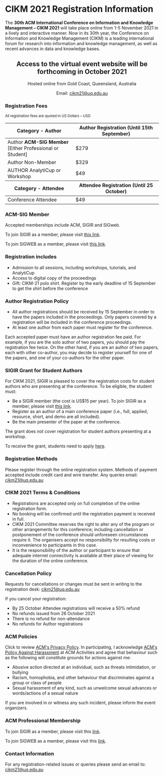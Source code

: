 # CIKM 2021 Registration Information

The **30th ACM International Conference on Information and Knowledge Management – CIKM 2021** will take place online from 1-5 November 2021 in a lively and interactive manner. Now in its 30th year, the Conference on Information and Knowledge Management (CIKM) is a leading international forum for research into information and knowledge management, as well as recent advances in data and knowledge bases.

<center>
<h2>Access to the virtual event website will be forthcoming in October 2021</h2>

<p>Hosted online from Gold Coast, Queensland, Australia</p>
<p>Email: <a href="mailto:cikm21@uq.edu.au">cikm21@uq.edu.au</a></p>

<!-- <a href="https://cvent.me/av1nnD" class="btn btn-primary btn-lg">Register</a> -->
</center> 

### Registration Fees

<small>All registration fees are quoted in US Dollars – USD</small>

<div class="table-responsive">
<table class="table table-bordered">
<thead>
<tr class="info">
<th>Category - Author</th>
<th>Author Registration (Until 15th September)</th>
</tr>
</thead>
<tbody>
<tr>
    <td>Author <b>ACM-SIG Member</b> <br/>
    [Either Professional or Student]</td>
    <td>$279</td>
</tr>
<tr>
    <td>Author Non-Member</td>
    <td>$329</td>
</tr>
<tr>
    <td>AUTHOR AnalytiCup or Workshop</td>
    <td>$49</td>
</tr>
</tbody>
<thead>
<tr class="info">
<th>Category - Attendee</th>
<th>Attendee Registration (Until 25 October)
</th>
</tr>
</thead>
<tbody>
<tr>
    <td>Conference Attendee</td>
    <td>$49</td>
</tr>
</tbody>
</table>
</div>

### ACM-SIG Member

Accepted memberships include ACM, SIGIR and SIGweb. 

To join SIGIR as a member, please visit [this link](https://sigir.org/general-information/membership/).

To join SIGWEB as a member, please visit [this link](https://www.sigweb.org/about-sigweb/join-acm-sigweb).

### Registration includes
 - Admission to all sessions, including workshops, tutorials, and AnalytiCup
 - Access to digital copy of the proceedings
 - Gift: CIKM-21 polo shirt. Register by the early deadline of 15 September to get the shirt before the conference
 
### Author Registration Policy

 - All author registrations should be received by 15 September in order to have the papers included in the proceedings. Only papers covered by a registration will be included in the conference proceedings.
 - At least one author from each paper must register for the conference.

<div class="alert alert-danger" role="alert">Each accepted paper must have an author registration fee paid. For example, if you are the solo author of two papers, you should pay the registration fee twice. On the other hand, if you are an author of two papers, each with other co-author, you may decide to register yourself for one of the papers, and one of your co-authors for the other paper. </div> 


### SIGIR Grant for Student Authors

For CIKM 2021, SIGIR is pleased to cover the registration costs for student authors who are presenting at the conference. To be eligible, the student must:

 - Be a SIGIR member (the cost is US$15 per year). To join SIGIR as a member, please visit [this link](https://sigir.org/general-information/membership/).
 - Register as an author of a main conference paper (i.e., full, applied, resource, short, and demo are all included).
 - Be the main presenter of the paper at the conference.
 
The grant does not cover registration for student authors presenting at a workshop.

To receive the grant, students need to apply [here](https://unc.az1.qualtrics.com/jfe/form/SV_eJt5lVcDsoN9M46?conference=CIKM2021). 

### Registration Methods

Please register through the online registration system. Methods of payment accepted include credit card and wire transfer. Any queries email: [cikm21@uq.edu.au](mailto:cikm21@uq.edu.au)
 
<center>
<!-- <a href="https://cvent.me/av1nnD" class="btn btn-primary btn-lg">Register</a> -->
</center> 

### CIKM 2021 Terms & Conditions
 - Registrations are accepted only on full completion of the online registration form.
 - No booking will be confirmed until the registration payment is received in full.
 - CIKM 2021 Committee reserves the right to alter any of the program or other arrangements for this conference; including cancellation or postponement of the conference should unforeseen circumstances require it. The organisers accept no responsibility for resulting costs or inconvenience to participants in this case.
 - It is the responsibility of the author or participant to ensure that adequate internet connectivity is available at their place of viewing for the duration of the online conference.
 
### Cancellation Policy

Requests for cancellations or changes must be sent in writing to the registration desk: [cikm21@uq.edu.au](mailto:cikm21@uq.edu.au)

If you cancel your registration:
 - By 25 October Attendee registrations will receive a 50% refund
 - No refunds issued from 26 October 2021
 - There is no refund for non-attendance
 - No refunds for Author registrations

### ACM Policies

Click to review [ACM's Privacy Policy](https://www.acm.org/about-acm/privacy-policy).  In participating, I acknowledge [ACM's Policy Against Harassment](https://www.acm.org/about-acm/policy-against-harassment) at ACM Activities and agree that behaviour such as the following will constitute grounds for actions against me:
 
 - Abusive action directed at an individual, such as threats intimidation, or bullying
 - Racism, homophobia, and other behaviour that discriminates against a group or class of people
 - Sexual harassment of any kind, such as unwelcome sexual advances or words/actions of a sexual nature
  
If you are involved in or witness any such incident, please inform the event organizers. 

### ACM Professional Membership

To join SIGIR as a member, please visit this [link](https://sigir.org/general-information/membership/).

To join SIGWEB as a member, please visit this [link](https://www.sigweb.org/about-sigweb/join-acm-sigweb).

### Contact Information

For any registration-related issues or queries please send an email to: [cikm21@uq.edu.au](mailto:cikm21@uq.edu.au)

<center>
<!-- <a href="https://cvent.me/av1nnD" class="btn btn-primary btn-lg">Register</a> -->
</center> 
